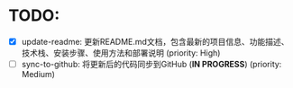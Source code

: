 # TODO:

- [x] update-readme: 更新README.md文档，包含最新的项目信息、功能描述、技术栈、安装步骤、使用方法和部署说明 (priority: High)
- [ ] sync-to-github: 将更新后的代码同步到GitHub (**IN PROGRESS**) (priority: Medium)
